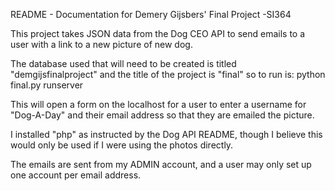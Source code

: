 README - Documentation for Demery Gijsbers' Final Project -SI364

This project takes JSON data from the Dog CEO API to send emails to a user with a link to a new picture of new dog.

The database used that will need to be created is titled "demgijsfinalproject" and the title of the project is "final" so to run is: python final.py runserver 

This will open a form on the localhost for a user to enter a username for "Dog-A-Day" and their email address so that they are emailed the picture. 

I installed "php" as instructed by the Dog API README, though I believe this would only be used if I were using the photos directly. 

The emails are sent from my ADMIN account, and a user may only set up one account per email address. 
